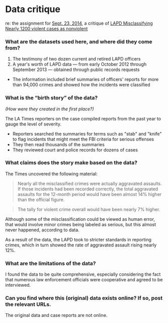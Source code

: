 # Data critique

re: the assignment for [Sept. 23, 2014](http://www.padjo.org/2014-09-23/), a critique of [LAPD Misclassifying Nearly 1200 violent cases as nonviolent](http://www.latimes.com/local/la-me-crimestats-lapd-20140810-story.html#page=1)

### What are the datasets used here, and where did they come from?

1. The testimony of two dozen current and retired LAPD officers
2. A year's worth of LAPD data — from early October 2012 through September 2013 — obtained through public records requests
 - The information included brief summaries of officers' reports for more than 94,000 crimes and showed how the incidents were classified


### What is the “birth story” of the data?

*(How were they created in the first place?)*

The LA Times reporters on the case compiled reports from the past year to gauge the level of severity.

 - Reporters searched the summaries for terms such as "stab" and "knife" to flag incidents that might meet the FBI criteria for serious offenses
 - They then read thousands of the summaries
 - They reviewed court and police records for dozens of cases


### What claims does the story make based on the data?

The Times uncovered the following material:

> Nearly all the misclassified crimes were actually aggravated assaults. If those incidents had been recorded correctly, the total aggravated assaults for the 12-month period would have been almost 14% higher than the official figure.

> The tally for violent crime overall would have been nearly 7% higher.

Although some of the misclassification could be viewed as human error, that would involve minor crimes being labeled as serious, but this almost never happened, according to data.

As a result of the data, the LAPD took to stricter standards in reporting crimes, which in turn showed the rate of aggravated assault rising nearly 12%.


### What are the limitations of the data?

I found the data to be quite comprehensive, especially considering the fact that numerous law enforcement officials were cooperative and agreed to be interviewed.   


### Can you find where this (original) data exists online? If so, post the relevant URLs. 

The original data and case reports are not online.
